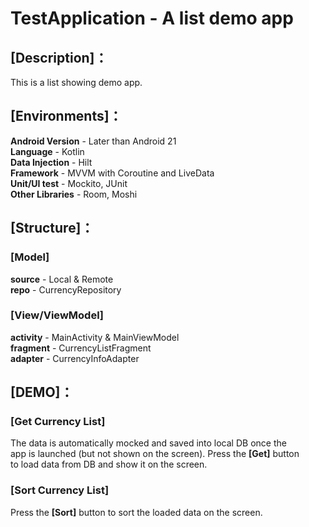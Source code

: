 # TestApplication - A list demo app

## [Description]：

This is a list showing demo app. 

## [Environments]：

**Android Version** - Later than Android 21  
**Language** - Kotlin  
**Data Injection** - Hilt  
**Framework** - MVVM with Coroutine and LiveData  
**Unit/UI test** - Mockito, JUnit  
**Other Libraries** - Room, Moshi  

## [Structure]：
### [Model]
**source** - Local & Remote  
**repo** - CurrencyRepository  

### [View/ViewModel]
**activity** - MainActivity & MainViewModel  
**fragment** - CurrencyListFragment  
**adapter** - CurrencyInfoAdapter  

## [DEMO]：

### [Get Currency List]
The data is automatically mocked and saved into local DB once the  
app is launched (but not shown on the screen). Press the **[Get]** button  
to load data from DB and show it on the screen.  

### [Sort Currency List]
Press the **[Sort]** button to sort the loaded data on the screen.  
